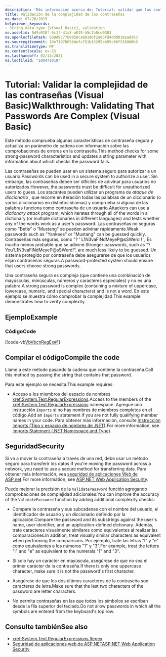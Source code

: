 ```yaml
---
description: 'Más información acerca de: Tutorial: validar que las contraseñas son complejas (Visual Basic)'
title: Validación de la complejidad de las contraseñas
ms.date: 07/20/2015
helpviewer_keywords:
- String data type [Visual Basic], validation
ms.assetid: 5d9a918f-6c1f-41a3-a019-b5c2b8ce0381
ms.openlocfilehash: 608d9c7708058ca99196f2a06fd4ddd018aa0363
ms.sourcegitcommit: 10e719780594efc781b15295e499c66f316068b8
ms.translationtype: MT
ms.contentlocale: es-ES
ms.lasthandoff: 02/14/2021
ms.locfileid: "100471018"
---
```

# <a name="walkthrough-validating-that-passwords-are-complex-visual-basic"></a><span data-ttu-id="6e3b7-103">Tutorial: Validar la complejidad de las contraseñas (Visual Basic)</span><span class="sxs-lookup"><span data-stu-id="6e3b7-103">Walkthrough: Validating That Passwords Are Complex (Visual Basic)</span></span>

<span data-ttu-id="6e3b7-104">Este método comprueba algunas características de contraseña segura y actualiza un parámetro de cadena con información sobre las comprobaciones de errores en la contraseña.</span><span class="sxs-lookup"><span data-stu-id="6e3b7-104">This method checks for some strong-password characteristics and updates a string parameter with information about which checks the password fails.</span></span>  
  
 <span data-ttu-id="6e3b7-105">Las contraseñas se pueden usar en un sistema seguro para autorizar a un usuario.</span><span class="sxs-lookup"><span data-stu-id="6e3b7-105">Passwords can be used in a secure system to authorize a user.</span></span> <span data-ttu-id="6e3b7-106">Sin embargo, las contraseñas deben ser difíciles de adivinar para usuarios no autorizados.</span><span class="sxs-lookup"><span data-stu-id="6e3b7-106">However, the passwords must be difficult for unauthorized users to guess.</span></span> <span data-ttu-id="6e3b7-107">Los atacantes pueden utilizar un programa de *ataque de diccionario* , que recorre en iteración todas las palabras de un diccionario (o varios diccionarios en distintos idiomas) y comprueba si alguna de las palabras funciona como contraseña de un usuario.</span><span class="sxs-lookup"><span data-stu-id="6e3b7-107">Attackers can use a *dictionary attack* program, which iterates through all of the words in a dictionary (or multiple dictionaries in different languages) and tests whether any of the words work as a user's password.</span></span> <span data-ttu-id="6e3b7-108">Las contraseñas no seguras como "Betis" o "Mustang" se pueden adivinar rápidamente.</span><span class="sxs-lookup"><span data-stu-id="6e3b7-108">Weak passwords such as "Yankees" or "Mustang" can be guessed quickly.</span></span> <span data-ttu-id="6e3b7-109">Contraseñas más seguras, como "? ' L1N3vaFiNdMeyeP@sSWerd ! ', Es mucho menos probable que se adivine.</span><span class="sxs-lookup"><span data-stu-id="6e3b7-109">Stronger passwords, such as "?You'L1N3vaFiNdMeyeP@sSWerd!", are much less likely to be guessed.</span></span> <span data-ttu-id="6e3b7-110">Un sistema protegido por contraseña debe asegurarse de que los usuarios elijan contraseñas seguras.</span><span class="sxs-lookup"><span data-stu-id="6e3b7-110">A password-protected system should ensure that users choose strong passwords.</span></span>  
  
 <span data-ttu-id="6e3b7-111">Una contraseña segura es compleja (que contiene una combinación de mayúsculas, minúsculas, números y caracteres especiales) y no es una palabra.</span><span class="sxs-lookup"><span data-stu-id="6e3b7-111">A strong password is complex (containing a mixture of uppercase, lowercase, numeric, and special characters) and is not a word.</span></span> <span data-ttu-id="6e3b7-112">En este ejemplo se muestra cómo comprobar la complejidad.</span><span class="sxs-lookup"><span data-stu-id="6e3b7-112">This example demonstrates how to verify complexity.</span></span>  
  
## <a name="example"></a><span data-ttu-id="6e3b7-113">Ejemplo</span><span class="sxs-lookup"><span data-stu-id="6e3b7-113">Example</span></span>  
  
### <a name="code"></a><span data-ttu-id="6e3b7-114">Código</span><span class="sxs-lookup"><span data-stu-id="6e3b7-114">Code</span></span>  

 [!code-vb[VbVbcnRegEx#1](~/samples/snippets/visualbasic/VS_Snippets_VBCSharp/VbVbcnRegEx/VB/Class1.vb#1)]  
  
## <a name="compile-the-code"></a><span data-ttu-id="6e3b7-115">Compilar el código</span><span class="sxs-lookup"><span data-stu-id="6e3b7-115">Compile the code</span></span>  

 <span data-ttu-id="6e3b7-116">Llame a este método pasando la cadena que contiene la contraseña.</span><span class="sxs-lookup"><span data-stu-id="6e3b7-116">Call this method by passing the string that contains that password.</span></span>  
  
 <span data-ttu-id="6e3b7-117">Para este ejemplo se necesita:</span><span class="sxs-lookup"><span data-stu-id="6e3b7-117">This example requires:</span></span>  
  
- <span data-ttu-id="6e3b7-118">Acceso a los miembros del espacio de nombres <xref:System.Text.RegularExpressions>.</span><span class="sxs-lookup"><span data-stu-id="6e3b7-118">Access to the members of the <xref:System.Text.RegularExpressions> namespace.</span></span> <span data-ttu-id="6e3b7-119">Agregue una instrucción `Imports` si no hay nombres de miembros completos en el código.</span><span class="sxs-lookup"><span data-stu-id="6e3b7-119">Add an `Imports` statement if you are not fully qualifying member names in your code.</span></span> <span data-ttu-id="6e3b7-120">Para obtener más información, consulte [Instrucción Imports (Tipo y espacio de nombres de .NET)](../../../language-reference/statements/imports-statement-net-namespace-and-type.md).</span><span class="sxs-lookup"><span data-stu-id="6e3b7-120">For more information, see [Imports Statement (.NET Namespace and Type)](../../../language-reference/statements/imports-statement-net-namespace-and-type.md).</span></span>  
  
## <a name="security"></a><span data-ttu-id="6e3b7-121">Seguridad</span><span class="sxs-lookup"><span data-stu-id="6e3b7-121">Security</span></span>  

 <span data-ttu-id="6e3b7-122">Si va a mover la contraseña a través de una red, debe usar un método seguro para transferir los datos.</span><span class="sxs-lookup"><span data-stu-id="6e3b7-122">If you're moving the password across a network, you need to use a secure method for transferring data.</span></span> <span data-ttu-id="6e3b7-123">Para obtener más información, vea [seguridad de aplicaciones Web de ASP.net](/previous-versions/aspnet/330a99hc(v=vs.100)).</span><span class="sxs-lookup"><span data-stu-id="6e3b7-123">For more information, see [ASP.NET Web Application Security](/previous-versions/aspnet/330a99hc(v=vs.100)).</span></span>
  
 <span data-ttu-id="6e3b7-124">Puede mejorar la precisión de la `ValidatePassword` función agregando comprobaciones de complejidad adicionales:</span><span class="sxs-lookup"><span data-stu-id="6e3b7-124">You can improve the accuracy of the `ValidatePassword` function by adding additional complexity checks:</span></span>  
  
- <span data-ttu-id="6e3b7-125">Compare la contraseña y sus subcadenas con el nombre del usuario, el identificador de usuario y un diccionario definido por la aplicación.</span><span class="sxs-lookup"><span data-stu-id="6e3b7-125">Compare the password and its substrings against the user's name, user identifier, and an application-defined dictionary.</span></span> <span data-ttu-id="6e3b7-126">Además, trate caracteres visualmente similares como equivalentes al realizar las comparaciones.</span><span class="sxs-lookup"><span data-stu-id="6e3b7-126">In addition, treat visually similar characters as equivalent when performing the comparisons.</span></span> <span data-ttu-id="6e3b7-127">Por ejemplo, trate las letras "l" y "e" como equivalentes a los números "1" y "3".</span><span class="sxs-lookup"><span data-stu-id="6e3b7-127">For example, treat the letters "l" and "e" as equivalent to the numerals "1" and "3".</span></span>  
  
- <span data-ttu-id="6e3b7-128">Si solo hay un carácter en mayúscula, asegúrese de que no sea el primer carácter de la contraseña.</span><span class="sxs-lookup"><span data-stu-id="6e3b7-128">If there is only one uppercase character, make sure it is not the password's first character.</span></span>  
  
- <span data-ttu-id="6e3b7-129">Asegúrese de que los dos últimos caracteres de la contraseña son caracteres de letra.</span><span class="sxs-lookup"><span data-stu-id="6e3b7-129">Make sure that the last two characters of the password are letter characters.</span></span>  
  
- <span data-ttu-id="6e3b7-130">No permita contraseñas en las que todos los símbolos se escriban desde la fila superior del teclado.</span><span class="sxs-lookup"><span data-stu-id="6e3b7-130">Do not allow passwords in which all the symbols are entered from the keyboard's top row.</span></span>  
  
## <a name="see-also"></a><span data-ttu-id="6e3b7-131">Consulte también</span><span class="sxs-lookup"><span data-stu-id="6e3b7-131">See also</span></span>

- <xref:System.Text.RegularExpressions.Regex>
- <span data-ttu-id="6e3b7-132">[Seguridad de aplicaciones web de ASP.NET](/previous-versions/aspnet/330a99hc(v=vs.100))</span><span class="sxs-lookup"><span data-stu-id="6e3b7-132">[ASP.NET Web Application Security](/previous-versions/aspnet/330a99hc(v=vs.100))</span></span>
